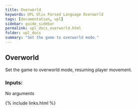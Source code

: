 ```yaml
---
title: Overworld
keywords: UPL Ulix Parsed Language Overworld
tags: [documentation, upl]
sidebar: guide_sidebar
permalink: upl_docs_overworld.html
folder: upl_docs
summary: "Set the game to overworld mode."
---
```


## Overworld

Set the game to overworld mode, resuming player movement.

### Inputs:
No arguments

{% include links.html %}